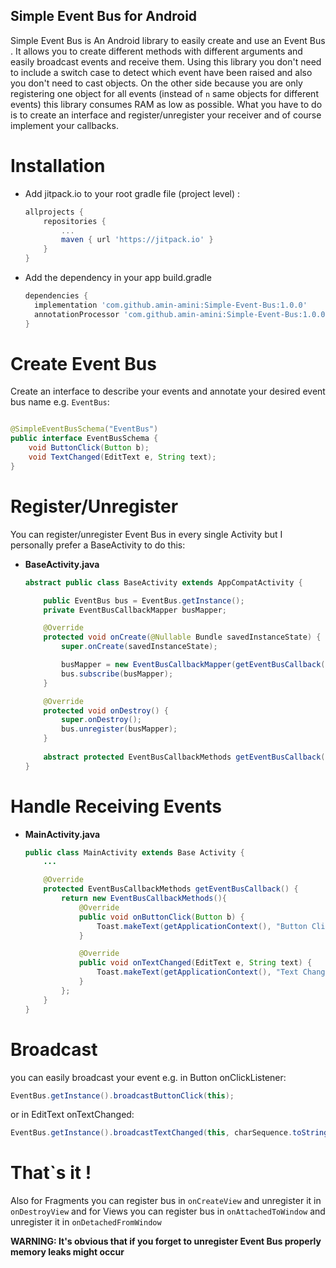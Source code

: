 ## Simple Event Bus for Android ##

Simple Event Bus is An Android library to easily create and use an Event Bus .
It allows you to create different methods with different arguments and easily broadcast events and receive them. Using this library you don't need to include a switch case to detect which event have been raised and also you don't need to cast objects. On the other side because you are only registering one object for all events (instead of `n` same objects for different events) this library consumes RAM as low as possible. What you have to do is to create an interface and register/unregister your receiver and of course implement your callbacks.

# Installation
* Add jitpack.io to your root gradle file (project level) :
	```gradle
  allprojects {
  		repositories {
  			...
  			maven { url 'https://jitpack.io' }
  		}
  	}
	```

* Add the dependency in your app build.gradle
	```gradle
  dependencies {
      implementation 'com.github.amin-amini:Simple-Event-Bus:1.0.0'
      annotationProcessor 'com.github.amin-amini:Simple-Event-Bus:1.0.0'
  }
	```

# Create Event Bus
Create an interface to describe your events and annotate your desired event bus name e.g. `EventBus`:
```java

@SimpleEventBusSchema("EventBus")
public interface EventBusSchema {
    void ButtonClick(Button b);
    void TextChanged(EditText e, String text);
}

```

# Register/Unregister
You can register/unregister Event Bus in every single Activity but I personally prefer a BaseActivity to do this:

* **BaseActivity.java**

	```java
    abstract public class BaseActivity extends AppCompatActivity {

        public EventBus bus = EventBus.getInstance();
        private EventBusCallbackMapper busMapper;

        @Override
        protected void onCreate(@Nullable Bundle savedInstanceState) {
            super.onCreate(savedInstanceState);

            busMapper = new EventBusCallbackMapper(getEventBusCallback());
            bus.subscribe(busMapper);
        }

        @Override
        protected void onDestroy() {
            super.onDestroy();
            bus.unregister(busMapper);
        }
        
        abstract protected EventBusCallbackMethods getEventBusCallback();
    }
	```
# Handle Receiving Events

* **MainActivity.java**

	```java
    public class MainActivity extends Base Activity {
        ...
	
        @Override
        protected EventBusCallbackMethods getEventBusCallback() {
            return new EventBusCallbackMethods(){
                @Override
                public void onButtonClick(Button b) {
                    Toast.makeText(getApplicationContext(), "Button Clicked : " + b.getText(), Toast.LENGTH_SHORT).show();
                }

                @Override
                public void onTextChanged(EditText e, String text) {
                    Toast.makeText(getApplicationContext(), "Text Changed : " + text, Toast.LENGTH_SHORT).show();
                }
            };
        }
    }
	```

# Broadcast
you can easily broadcast your event e.g. in Button onClickListener:

```java
EventBus.getInstance().broadcastButtonClick(this);
```
or in EditText onTextChanged:

```java
EventBus.getInstance().broadcastTextChanged(this, charSequence.toString());
```

# That`s it !
Also for Fragments you can register bus in `onCreateView` and unregister it in `onDestroyView` and for Views you can register bus in `onAttachedToWindow` and unregister it in `onDetachedFromWindow`

<b>WARNING: It's obvious that if you forget to unregister Event Bus properly memory leaks might occur</b>


